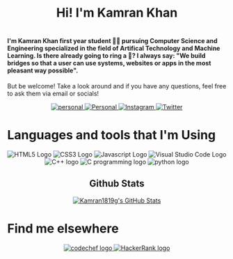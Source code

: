 <h1 align="center">Hi! I'm Kamran Khan <h1>
<h4>I'm Kamran Khan first year student 👨‍🎓 pursuing Computer Science and Engineering specialized in the field of Artifical Technology and Machine Learning. Is there already going to ring a 🔔? I always say: "We build bridges so that a user can use systems, websites or apps in the most pleasant way possible".</h4>

But be welcome! Take a look around and if you have any questions, feel free to ask them via email or socials!

<p align="center" dir="auto">
    <a href="https://linuxmastertutorials.blogspot.com" rel="nofollow">
        <img src="https://img.icons8.com/plasticine/100/000000/domain.png" alt="personal" style="max-width: 100%">
    </a>
    <a href="https://www.linkedin.com/in/kamran1819g" rel="nofollow">
        <img src="https://img.icons8.com/fluency/96/000000/linkedin.png" alt="Personal" style="max-width: 100%;">
    </a>
    <a href="https://www.instagram.com/kamran1819g" rel="nofollow">
        <img src="https://img.icons8.com/fluency/96/000000/instagram-new.png" alt="Instagram" style="max-width: 100%;">
    </a>
    <a href="https://www.facebook.com/kamran1819g" rel="nofollow">
        <img src="https://img.icons8.com/fluency/96/000000/facebook-new.png" alt="Twitter" style="max-width: 100%;">
    </a>
</p>

<h1 align="left">Languages and tools that I'm Using</h1>
  <p align="center" dir="auto">
    <a>
      <img src="https://img.icons8.com/color/96/000000/html-5--v1.png" alt="HTML5 Logo" style="max-width: 100%;">
    </a>
    <a>
      <img src="https://img.icons8.com/color/96/000000/css3.png" alt="CSS3 Logo" style="max-width: 100%;">
    </a>
    <a>
      <img src="https://img.icons8.com/color/96/000000/javascript--v2.png" alt="Javascript Logo" style="max-width: 100%;">
    </a>
    <a>
      <img src="https://img.icons8.com/fluency/96/000000/visual-studio-code-2019.png" alt="Visual Studio Code Logo" style="max-width: 100%;">
    </a>
    <a>
      <img src="https://img.icons8.com/color/96/000000/c-plus-plus-logo.png" alt="C++ logo" style="max-width: 100%;">
    </a>
    <a>
    <img src="https://img.icons8.com/color/96/000000/c-programming.png" alt="C programming logo" style="max-width: 100%;">
    </a>
    <a>
    <img src="https://img.icons8.com/color/96/000000/python--v1.png" alt="python logo" style="max-width: 100%;">
    </a>
  </p>
    <h2 align="center">Github Stats</h2>
    <p align="center"><a href="https://awesome-github-stats.azurewebsites.net/index.html??cardType=github" >    <img  alt="Kamran1819g's GitHub Stats" src="https://awesome-github-stats.azurewebsites.net/user-stats/Kamran1819g?cardType=github&theme=dark" />  
    </a>
    </p>
<h1>Find me elsewhere</h1>
  <p align="center" dir="auto">
  <a href="https://www.codechef.com/user/kamran1819g">
    <img src="https://img.icons8.com/ios/50/000000/codechef.png" alt="codechef logo" style="max-width: 100%;">
  </a>
  <a href="#">
  <img src="https://img.icons8.com/external-tal-revivo-shadow-tal-revivo/50/000000/external-hackerrank-is-a-technology-company-that-focuses-on-competitive-programming-logo-shadow-tal-revivo.png" alt="HackerRank logo" style="max-width: 100%;">
  </a>
  </p>
